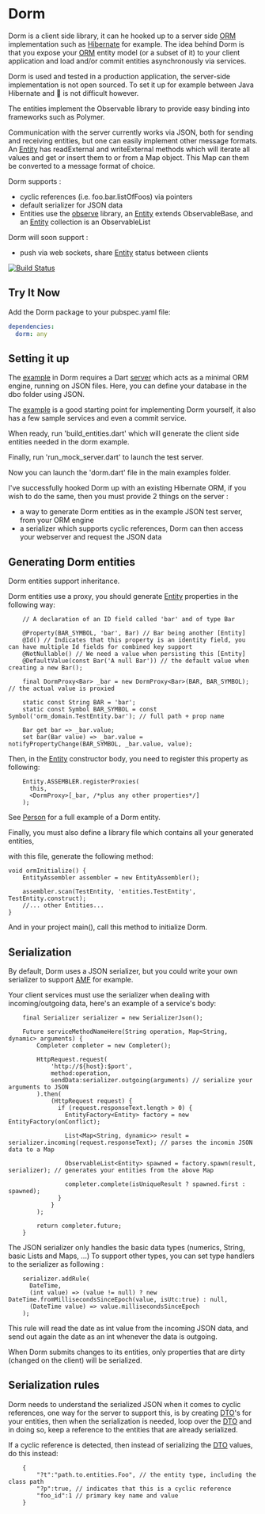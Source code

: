 Dorm
===========

Dorm is a client side library, it can he hooked up to a server side [ORM] implementation such as [Hibernate] for example.
The idea behind Dorm is that you expose your [ORM] entity model (or a subset of it) to your client application
and load and/or commit entities asynchronously via services.

Dorm is used and tested in a production application, the server-side implementation is not open sourced.
To set it up for example between Java Hibernate and :dart: is not difficult however.

The entities implement the Observable library to provide easy binding into frameworks such as Polymer.

Communication with the server currently works via JSON, both for sending and receiving entities,
but one can easily implement other message formats.
An [Entity] has readExternal and writeExternal methods which will iterate all values and get or insert them to or from a Map object.
This Map can them be converted to a message format of choice.

Dorm supports :
- cyclic references (i.e. foo.bar.listOfFoos) via pointers
- default serializer for JSON data
- Entities use the [observe] library, an [Entity] extends ObservableBase, and an [Entity] collection is an ObservableList

Dorm will soon support :
- push via web sockets, share [Entity] status between clients

[![Build Status](https://drone.io/github.com/frankpepermans/dorm/status.png)](https://drone.io/github.com/frankpepermans/dorm/latest)

Try It Now
-----------
Add the Dorm package to your pubspec.yaml file:

```yaml
dependencies:
  dorm: any
```

Setting it up
----------
The [example] in Dorm requires a Dart [server] which acts as a minimal ORM engine, running on JSON files.
Here, you can define your database in the dbo folder using JSON.

The [example] is a good starting point for implementing Dorm yourself,
it also has a few sample services and even a commit service.

When ready, run 'build_entities.dart' which will generate the client side entities needed in the dorm example.

Finally, run 'run_mock_server.dart' to launch the test server.

Now you can launch the 'dorm.dart' file in the main examples folder.

I've successfully hooked Dorm up with an existing Hibernate ORM,
if you wish to do the same, then you must provide 2 things on the server :

- a way to generate Dorm entities as in the example JSON test server, from your ORM engine
- a serializer which supports cyclic references, Dorm can then access your webserver and request the JSON data

Generating Dorm entities
----------
Dorm entities support inheritance.

Dorm entities use a proxy,
you should generate [Entity] properties in the following way:

```
	// A declaration of an ID field called 'bar' and of type Bar
	
	@Property(BAR_SYMBOL, 'bar', Bar) // Bar being another [Entity]
	@Id() // Indicates that this property is an identity field, you can have multiple Id fields for combined key support
	@NotNullable() // We need a value when persisting this [Entity]
	@DefaultValue(const Bar('A null Bar')) // the default value when creating a new Bar();
	
	final DormProxy<Bar> _bar = new DormProxy<Bar>(BAR, BAR_SYMBOL); // the actual value is proxied
	
	static const String BAR = 'bar';
	static const Symbol BAR_SYMBOL = const Symbol('orm_domain.TestEntity.bar'); // full path + prop name
	
	Bar get bar => _bar.value;
	set bar(Bar value) => _bar.value = notifyPropertyChange(BAR_SYMBOL, _bar.value, value);
```

Then, in the [Entity] constructor body, you need to register this property as following:

```
	Entity.ASSEMBLER.registerProxies(
      this,
      <DormProxy>[_bar, /*plus any other properties*/]
    );
```

See [Person] for a full example of a Dorm entity.

Finally, you must also define a library file which contains all your generated entities,

with this file, generate the following method:

```
void ormInitialize() {
	EntityAssembler assembler = new EntityAssembler();

	assembler.scan(TestEntity, 'entities.TestEntity', TestEntity.construct);
	//... other Entities...
}
```

And in your project main(), call this method to initialize Dorm.

Serialization
----------
By default, Dorm uses a JSON serializer, but you could write your own serializer to support [AMF] for example.

Your client services must use the serializer when dealing with incoming/outgoing data,
here's an example of a service's body:

```
	final Serializer serializer = new SerializerJson();
	
	Future serviceMethodNameHere(String operation, Map<String, dynamic> arguments) {
		Completer completer = new Completer();
		
		HttpRequest.request(
			'http://${host}:$port', 
			method:operation, 
			sendData:serializer.outgoing(arguments) // serialize your arguments to JSON
		).then(
			(HttpRequest request) {
			  if (request.responseText.length > 0) {
				EntityFactory<Entity> factory = new EntityFactory(onConflict);
				
				List<Map<String, dynamic>> result = serializer.incoming(request.responseText); // parses the incomin JSON data to a Map
				
				ObservableList<Entity> spawned = factory.spawn(result, serializer); // generates your entities from the above Map
				
				completer.complete(isUniqueResult ? spawned.first : spawned);
			  }
			}
		);
		
		return completer.future;
	}
```

The JSON serializer only handles the basic data types (numerics, String, basic Lists and Maps, ...)
To support other types, you can set type handlers to the serializer as following :

```
	serializer.addRule(
      DateTime,
      (int value) => (value != null) ? new DateTime.fromMillisecondsSinceEpoch(value, isUtc:true) : null,
      (DateTime value) => value.millisecondsSinceEpoch
	);
```

This rule will read the date as int value from the incoming JSON data,
and send out again the date as an int whenever the data is outgoing.

When Dorm submits changes to its entities, only properties that are dirty (changed on the client) will be serialized.

Serialization rules
----------
Dorm needs to understand the serialized JSON when it comes to cyclic references,
one way for the server to support this, is by creating [DTO]'s for your entities,
then when the serialization is needed, loop over the [DTO](s) and in doing so,
keep a reference to the entities that are already serialized.

If a cyclic reference is detected, then instead of serializing the [DTO] values, do this instead:
```
	{
		"?t":"path.to.entities.Foo", // the entity type, including the class path
		"?p":true, // indicates that this is a cyclic reference
		"foo_id":1 // primary key name and value
	}
```

[ORM]: https://en.wikipedia.org/wiki/Object-relational_mapping
[Hibernate]: http://en.wikipedia.org/wiki/Hibernate_(Java)
[server]: https://github.com/frankpepermans/dorm_mockserver
[observe]: https://github.com/dart-lang/web-ui/blob/master/lib/observe/observable.dart
[Entity]: https://github.com/frankpepermans/dorm/blob/master/lib/src/domain/entity.dart
[Person]: https://github.com/frankpepermans/dorm/blob/master/example/orm_domain/person.dart
[AMF]: http://en.wikipedia.org/wiki/Action_Message_Format
[DTO]: http://en.wikipedia.org/wiki/Data_transfer_object
[example]: https://github.com/frankpepermans/dorm/tree/master/example
